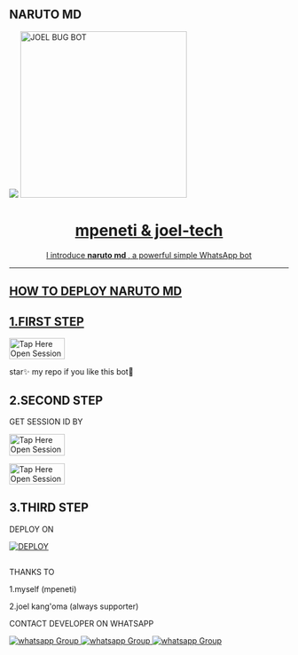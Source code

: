 ##  NARUTO MD
 <a href="https://github.com/DenverCoder1/readme-typing-svg"><img src="https://readme-typing-svg.herokuapp.com?font=Time+New+Roman&color=red&size=25&center=true&vCenter=true&width=600&height=100&lines=Am+naruto+md+Created+by+mpeneti_.&heart;++;Self-taught+Back-Created+By,;Ibrahim+Adams+Am+The,;Best+Is+Bot+For+You+To,;Deploy..<3"></a>
 <a href="https://whatsapp.com/channel/0029Vade9VgD38CPEnxfYF0M">
 <img alt="JOEL BUG BOT" height="300" src="https://telegra.ph/file/4ef1f9946b51f95efd26b.jpg">
  
<h1 align="center"> mpeneti & joel-tech  </h1> 
<p align="center">l introduce <b>naruto md </b>, a powerful simple WhatsApp bot </p>


    
 
 



---





## HOW TO DEPLOY NARUTO MD


## 1.FIRST STEP 


<a href="https://github.com/Mpeneti/NARUTO-MD/fork"><img title="Tap Here Open Session Site" src="https://img.shields.io/badge/FORK THIS REPO-h?color=red&style=for-the-badge&logo=msi" width="100" height="38.45"/></a></p>

star✨ my repo if you like this bot🤖


## 2.SECOND STEP 


 GET SESSION ID BY
 

<a href="https://joelnaruto-1ef6639ad171.herokuapp.com/qr"><img title="Tap Here Open Session Site" src="https://img.shields.io/badge/QR CODE-h?color=red&style=for-the-badge&logo=msi" width="100" height="38.45"/></a></p>

 

<a href="https://joelnaruto-1ef6639ad171.herokuapp.com/pair"><img title="Tap Here Open Session Site" src="https://img.shields.io/badge/PAIRING CODE-h?color=red&style=for-the-badge&logo=msi" width="100" height="38.45"/></a></p>


## 3.THIRD STEP 


DEPLOY ON 

<a
      href='' target="_blank"><img alt='DEPLOY' src='https://img.shields.io/badge/-HEROKU-purple?style=for-the-badge&logo=heroku&logoColor=white'/></a>

##





THANKS TO 

1.myself (mpeneti)



2.joel kang'oma (always supporter)




CONTACT DEVELOPER ON WHATSAPP 

<a href="https://wa.me/263789660160" target="_blank">
    <img alt="whatsapp Group" src="https://img.shields.io/badge/  fiest    developer -25D366?style=for-the-badge&logo=whatsapp&logoColor=white" />





 <a href="https://wa.me/255714595078" target="_blank">
    <img alt="whatsapp Group" src="https://img.shields.io/badge/ second developer -25D366?style=for-the-badge&logo=whatsapp&logoColor=white" />


  
 
<a href="https://whatsapp.com/channel/0029VaZpBvk17EmqqDyMrG2i" target="_blank">
    <img alt="whatsapp Group" src="https://img.shields.io/badge/ NARUTO  MD   CHANNEL -25D366?style=for-the-badge&logo=whatsapp&logoColor=white" />
 


     

